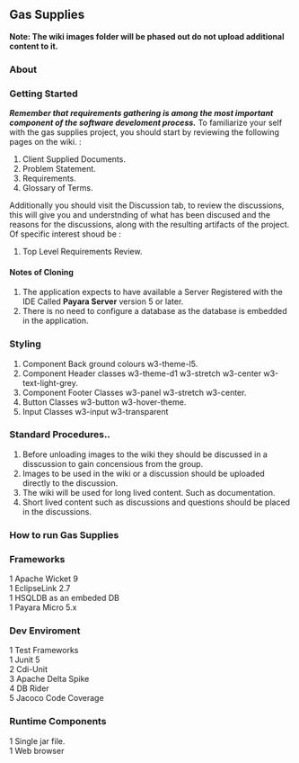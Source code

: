 ## Gas Supplies  

**Note: The wiki images folder will be phased out do not upload additional content to it.**

### About  
### Getting Started ###
_**Remember that requirements gathering is among the most important component of the software develoment process.**_
To familiarize your self with the gas supplies project, you should start by reviewing the following pages on the wiki.  :  
1.  Client Supplied Documents.  
2.  Problem Statement.  
3.  Requirements.  
4.  Glossary of Terms.  

Additionally you should visit the Discussion tab, to review the discussions, this will give you and understnding of what has been discused and the reasons for the discussions, along with the resulting artifacts of the project. Of specific interest shoud be :
1. Top Level Requirements Review.

#### Notes of Cloning ####
1. The application expects to have available a Server Registered with the IDE Called **Payara Server** version 5 or later.  
2. There is no need to configure a database as the database is embedded in the application.

### Styling ###
1. Component Back ground colours w3-theme-l5.
2. Component Header classes w3-theme-d1 w3-stretch w3-center w3-text-light-grey.
3. Component Footer Classes w3-panel w3-stretch w3-center.
4. Button Classes w3-button w3-hover-theme.
5. Input Classes w3-input w3-transparent

### Standard Procedures..  

1. Before unloading images to the wiki they should be discussed in a disscussion to gain concensious from the group.
1. Images to be used in the wiki or a discussion should be uploaded directly to the discussion.
2. The wiki will be used for long lived content.  Such as documentation.  
3. Short lived content such as discussions and questions should be placed in the discussions.

### How to run Gas Supplies  
### Frameworks  
  1 Apache Wicket 9  
  1 EclipseLink 2.7  
  1 HSQLDB as an embeded DB  
  1 Payara Micro 5.x  
### Dev Enviroment  
  1 Test Frameworks  
    1 Junit 5  
    2 Cdi-Unit  
    3 Apache Delta Spike  
    4 DB Rider  
    5 Jacoco Code Coverage  
  
### Runtime Components  
  1 Single jar file.  
  1 Web browser  
  
  
